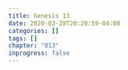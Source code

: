 ```yaml
---
title: Genesis 13
date: 2020-03-28T20:20:59-04:00
categories: []
tags: []
chapter: "013"
inprogress: false
---
```


